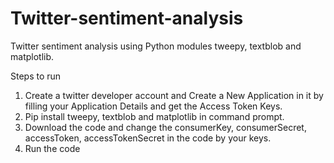 # Twitter-sentiment-analysis
Twitter sentiment analysis using Python modules tweepy, textblob and matplotlib.

Steps to run 
  1) Create a twitter developer account and Create a New Application in it by filling your Application Details and get the  Access Token Keys.
  2) Pip install tweepy, textblob and matplotlib in command prompt.
  3) Download the code and change the consumerKey, consumerSecret, accessToken, accessTokenSecret in the code by your keys.
  4) Run the code
  
